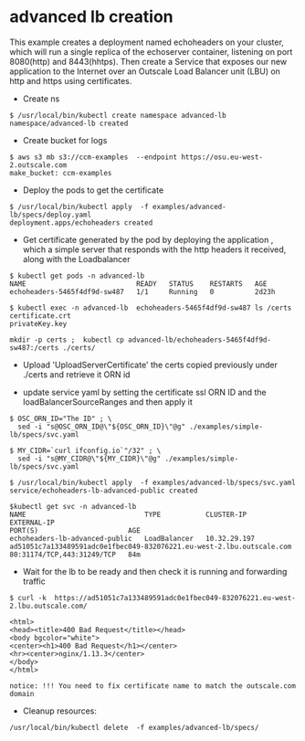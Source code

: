 # advanced lb creation
 
This example creates a deployment named echoheaders on your cluster, which will run a single replica 
of the echoserver container, listening on port 8080(http) and 8443(hhtps).
Then create a Service that exposes our new application to the Internet over an Outscale Load Balancer unit (LBU)
on http and https using certificates.

- Create ns

```
$ /usr/local/bin/kubectl create namespace advanced-lb
namespace/advanced-lb created
```

- Create bucket for logs 
```
$ aws s3 mb s3://ccm-examples  --endpoint https://osu.eu-west-2.outscale.com
make_bucket: ccm-examples
```

- Deploy the pods to get the certificate
```
$ /usr/local/bin/kubectl apply  -f examples/advanced-lb/specs/deploy.yaml
deployment.apps/echoheaders created
```

- Get certificate generated by the pod by deploying the application ,
which a simple server that responds with the http headers it received, along with the Loadbalancer

```
$ kubectl get pods -n advanced-lb
NAME                           READY   STATUS    RESTARTS   AGE
echoheaders-5465f4df9d-sw487   1/1     Running   0          2d23h

$ kubectl exec -n advanced-lb  echoheaders-5465f4df9d-sw487 ls /certs 
certificate.crt
privateKey.key

mkdir -p certs ;  kubectl cp advanced-lb/echoheaders-5465f4df9d-sw487:/certs ./certs/

```
- Upload 'UploadServerCertificate' the certs copied previously under ./certs and retrieve it ORN id
    
- update service yaml by setting the certificate ssl  ORN ID and the loadBalancerSourceRanges  and then apply it

```
$ OSC_ORN_ID="The ID" ; \
  sed -i "s@OSC_ORN_ID@\"${OSC_ORN_ID}\"@g" ./examples/simple-lb/specs/svc.yaml

$ MY_CIDR=`curl ifconfig.io`"/32" ; \
  sed -i "s@MY_CIDR@\"${MY_CIDR}\"@g" ./examples/simple-lb/specs/svc.yaml

$ /usr/local/bin/kubectl apply  -f examples/advanced-lb/specs/svc.yaml
service/echoheaders-lb-advanced-public created
	
$kubectl get svc -n advanced-lb
NAME                             TYPE           CLUSTER-IP     EXTERNAL-IP                                                             PORT(S)                      AGE
echoheaders-lb-advanced-public   LoadBalancer   10.32.29.197   ad51051c7a133489591adc0e1fbec049-832076221.eu-west-2.lbu.outscale.com   80:31174/TCP,443:31249/TCP   84m

```


- Wait for the lb to be ready  and then check it is running and forwarding traffic

```		
$ curl -k  https://ad51051c7a133489591adc0e1fbec049-832076221.eu-west-2.lbu.outscale.com/

<html>
<head><title>400 Bad Request</title></head>
<body bgcolor="white">
<center><h1>400 Bad Request</h1></center>
<hr><center>nginx/1.13.3</center>
</body>
</html>

notice: !!! You need to fix certificate name to match the outscale.com domain

```

- Cleanup resources:

```
/usr/local/bin/kubectl delete  -f examples/advanced-lb/specs/
```



